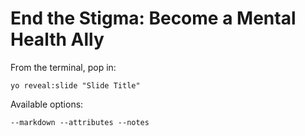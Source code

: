 
# End the Stigma: Become a Mental Health Ally

From the terminal, pop in:

  ```yo reveal:slide "Slide Title"```

Available options:

 ```--markdown --attributes --notes```
